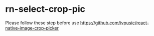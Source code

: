 # rn-select-crop-pic
Please follow these step before use
https://github.com/ivpusic/react-native-image-crop-picker
